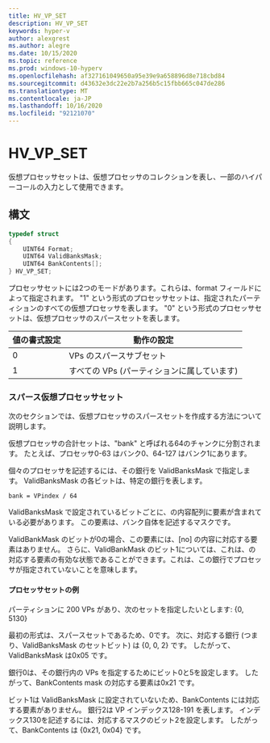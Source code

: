 ```yaml
---
title: HV_VP_SET
description: HV_VP_SET
keywords: hyper-v
author: alexgrest
ms.author: alegre
ms.date: 10/15/2020
ms.topic: reference
ms.prod: windows-10-hyperv
ms.openlocfilehash: af327161049650a95e39e9a658896d8e718cbd84
ms.sourcegitcommit: d43632e3dc22e2b7a256b5c15fbb665c047de286
ms.translationtype: MT
ms.contentlocale: ja-JP
ms.lasthandoff: 10/16/2020
ms.locfileid: "92121070"
---
```

# <a name="hv_vp_set"></a>HV_VP_SET

仮想プロセッサセットは、仮想プロセッサのコレクションを表し、一部のハイパーコールの入力として使用できます。

## <a name="syntax"></a>構文

```c
typedef struct
{
    UINT64 Format;
    UINT64 ValidBanksMask;
    UINT64 BankContents[];
} HV_VP_SET;
 ```

プロセッサセットには2つのモードがあります。これらは、format フィールドによって指定されます。 "1" という形式のプロセッサセットは、指定されたパーティションのすべての仮想プロセッサを表します。 "0" という形式のプロセッサセットは、仮想プロセッサのスパースセットを表します。

| 値の書式設定  | 動作の設定                                                |
|---------------|-------------------------------------------------------------|
| 0             | VPs のスパースサブセット                                      |
| 1             | すべての VPs (パーティションに属しています)                          |

### <a name="sparse-virtual-processor-set"></a>スパース仮想プロセッサセット

次のセクションでは、仮想プロセッサのスパースセットを作成する方法について説明します。

仮想プロセッサの合計セットは、"bank" と呼ばれる64のチャンクに分割されます。 たとえば、プロセッサ0-63 はバンク0、64-127 はバンク1にあります。

個々のプロセッサを記述するには、その銀行を ValidBanksMask で指定します。 ValidBanksMask の各ビットは、特定の銀行を表します。

```
bank = VPindex / 64
```
ValidBanksMask で設定されているビットごとに、の内容配列に要素が含まれている必要があります。 この要素は、バンク自体を記述するマスクです。

ValidBankMask のビットが0の場合、この要素には、[no] の内容に対応する要素はありません。 さらに、ValidBankMask のビット1については、これは、の対応する要素の有効な状態であることができます。これは、この銀行でプロセッサが指定されていないことを意味します。

#### <a name="processor-set-example"></a>プロセッサセットの例

パーティションに 200 VPs があり、次のセットを指定したいとします: {0, 5130}

最初の形式は、スパースセットであるため、0です。 次に、対応する銀行 (つまり、ValidBanksMask のセットビット) は {0, 0, 2} です。 したがって、ValidBanksMask は0x05 です。

銀行0は、その銀行内の VPs を指定するためにビット0と5を設定します。 したがって、BankContents mask の対応する要素は0x21 です。

ビット1は ValidBanksMask に設定されていないため、BankContents には対応する要素がありません。 銀行2は VP インデックス128-191 を表します。 インデックス130を記述するには、対応するマスクのビット2を設定します。 したがって、BankContents は {0x21, 0x04} です。